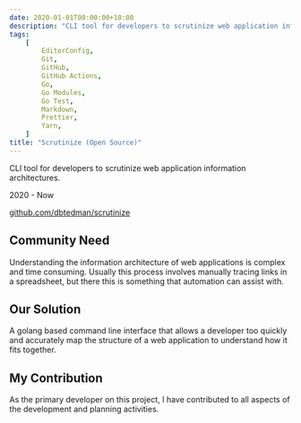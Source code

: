 ```yaml
---
date: 2020-01-01T00:00:00+10:00
description: "CLI tool for developers to scrutinize web application information architectures."
tags:
    [
        EditorConfig,
        Git,
        GitHub,
        GitHub Actions,
        Go,
        Go Modules,
        Go Test,
        Markdown,
        Prettier,
        Yarn,
    ]
title: "Scrutinize (Open Source)"
---
```


CLI tool for developers to scrutinize web application information architectures.

2020 - Now

[github.com/dbtedman/scrutinize](https://github.com/dbtedman/scrutinize)

## Community Need

Understanding the information architecture of web applications is complex and time consuming. Usually this process involves manually tracing links in a spreadsheet, but there this is something that automation can assist with.

## Our Solution

A golang based command line interface that allows a developer too quickly and accurately map the structure of a web application to understand how it fits together.

## My Contribution

As the primary developer on this project, I have contributed to all aspects of the development and planning activities.

